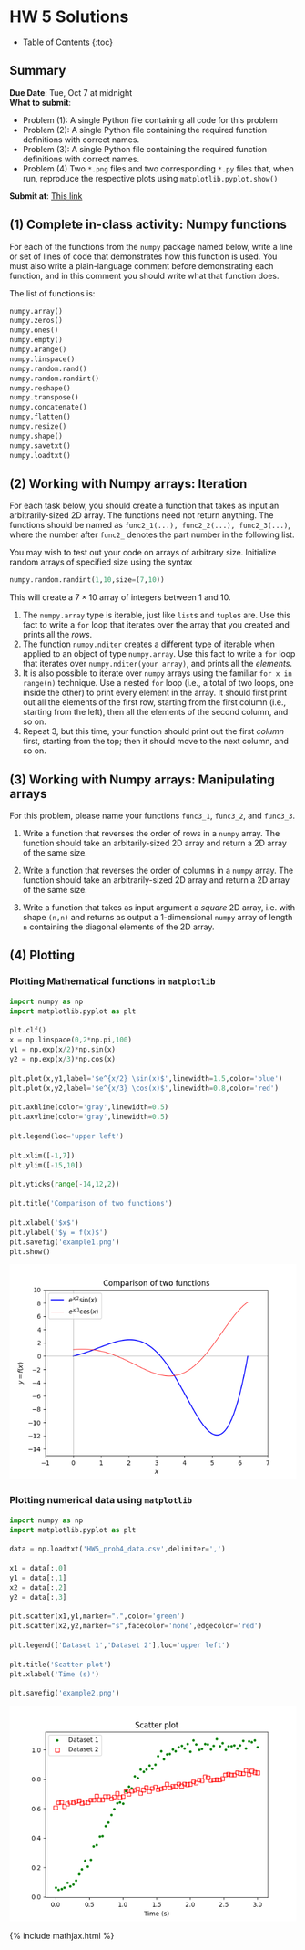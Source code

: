 ---
---

# HW 5 Solutions

* Table of Contents
{:toc}


## Summary

**Due Date**: Tue, Oct 7 at midnight  
**What to submit**:  
- Problem (1): A single Python file containing all code for this problem
- Problem (2): A single Python file containing the required function definitions with correct names.
- Problem (3): A single Python file containing the required function definitions with correct names.
- Problem (4)  Two `*.png` files and two corresponding `*.py` files that, when run, reproduce the respective plots using `matplotlib.pyplot.show()`

**Submit at**: [This link](https://moodle.swarthmore.edu/mod/lti/view.php?id=767303) 

## (1) Complete in-class activity: Numpy functions

For each of the functions from the `numpy` package named below, write a line or set of lines of code that demonstrates how this function is used. You must also write a plain-language comment before demonstrating each function, and in this comment you should write what that function does.

The list of functions is:

~~~python
numpy.array()
numpy.zeros()
numpy.ones()
numpy.empty()
numpy.arange()
numpy.linspace()
numpy.random.rand()
numpy.random.randint()
numpy.reshape()
numpy.transpose()
numpy.concatenate()
numpy.flatten()
numpy.resize()
numpy.shape()
numpy.savetxt()
numpy.loadtxt()
~~~

## (2) Working with Numpy arrays: Iteration

For each task below, you should create a function that takes as input an arbitrarily-sized 2D array. The functions need not return anything. The functions should be named as `func2_1(...), func2_2(...), func2_3(...)`, where the number after `func2_` denotes the part number in the following list.


You may wish to test out your code on arrays of arbitrary size. Initialize random arrays of specified size using the syntax
~~~python
numpy.random.randint(1,10,size=(7,10))
~~~
This will create a $7 \times 10$ array of integers between 1 and 10.

1. The `numpy.array` type is iterable, just like `list`s and `tuple`s are. Use this fact to write a `for` loop that iterates over the array that you created and prints all the *rows*.
2. The function `numpy.nditer` creates a different type of iterable when applied to an object of type `numpy.array`. Use this fact to write a `for` loop that iterates over `numpy.nditer(your array)`, and prints all the *elements*.
3. It is also possible to iterate over `numpy` arrays using the familiar `for x in range(n)` technique. Use a nested `for` loop (i.e., a total of two loops, one inside the other) to print every element in the array. It should first print out all the elements of the first row, starting from the first column (i.e., starting from the left), then all the elements of the second column, and so on.
4. Repeat 3, but this time, your function should print out the first *column* first, starting from the top; then it should move to the next column, and so on.

## (3) Working with Numpy arrays: Manipulating arrays

For this problem, please name your functions `func3_1`, `func3_2`, and `func3_3`.

1. Write a function that reverses the order of rows in a `numpy` array. The function should take an arbitarily-sized 2D array and return a 2D array of the same size.

2. Write a function that reverses the order of columns in a `numpy` array. The function should take an arbitrarily-sized 2D array and return a 2D array of the same size.

3. Write a function that takes as input argument a *square* 2D array, i.e. with shape `(n,n)` and returns as output a 1-dimensional `numpy` array of length `n` containing the diagonal elements of the 2D array.


## (4) Plotting 

### Plotting Mathematical functions in `matplotlib`

~~~python
import numpy as np
import matplotlib.pyplot as plt

plt.clf()
x = np.linspace(0,2*np.pi,100)
y1 = np.exp(x/2)*np.sin(x)
y2 = np.exp(x/3)*np.cos(x)

plt.plot(x,y1,label='$e^{x/2} \sin(x)$',linewidth=1.5,color='blue')
plt.plot(x,y2,label='$e^{x/3} \cos(x)$',linewidth=0.8,color='red')

plt.axhline(color='gray',linewidth=0.5)
plt.axvline(color='gray',linewidth=0.5)

plt.legend(loc='upper left')

plt.xlim([-1,7])
plt.ylim([-15,10])

plt.yticks(range(-14,12,2))

plt.title('Comparison of two functions')

plt.xlabel('$x$')
plt.ylabel('$y = f(x)$')
plt.savefig('example1.png')
plt.show()
~~~

![Figure to be reproduced](example1.png)


### Plotting numerical data using `matplotlib`

~~~python
import numpy as np
import matplotlib.pyplot as plt

data = np.loadtxt('HW5_prob4_data.csv',delimiter=',')

x1 = data[:,0]
y1 = data[:,1]
x2 = data[:,2]
y2 = data[:,3]

plt.scatter(x1,y1,marker=".",color='green')
plt.scatter(x2,y2,marker="s",facecolor='none',edgecolor='red')

plt.legend(['Dataset 1','Dataset 2'],loc='upper left')

plt.title('Scatter plot')
plt.xlabel('Time (s)')

plt.savefig('example2.png')
~~~

![Figure to be reproduced](example2.png)




{% include mathjax.html %}
